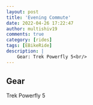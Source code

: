 ```yaml
---
layout: post
title: 'Evening Commute'
date: 2022-04-26 17:22:47
author: multishiv19
comments: true
category: [rides]
tags: [EBikeRide]
description: |
    Gear: Trek Powerfly 5<br/>
---
```


## Gear
Trek Powerfly 5



<div width='100%' class='strava-embed-placeholder' data-embed-type='activity' data-embed-id='7041957015'></div>
<script src='https://strava-embeds.com/embed.js'></script>
